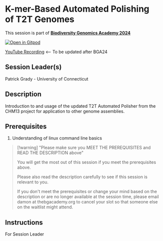 # K-mer-Based Automated Polishing of T2T Genomes

This session is part of [**Biodiversity Genomics Academy 2024**](https://thebgacademy.org/)

[![Open in Gitpod](https://gitpod.io/button/open-in-gitpod.svg)](https://gitpod.io/#https://github.com/thebgacademy/kmerbased_polishing)

[YouTube Recording](https://www.youtube.com/@thebiodiversitygenomicsacademy) <-- To be updated after BGA24

## Session Leader(s)
Patrick Grady - University of Connecticut

## Description
Introduction to and usage of the updated T2T Automated Polisher from the CHM13 project for application to other genome assemblies.


## Prerequisites

1. Understanding of linux command line basics

>[!warning] "Please make sure you MEET THE PREREQUISITES and READ THE DESCRIPTION above"
>
>    You will get the most out of this session if you meet the prerequisites above.
>
>    Please also read the description carefully to see if this session is relevant to you.
>    
>    If you don't meet the prerequisites or change your mind based on the description or are no longer available at the session time, please email damon at thebgacademy.org to cancel your slot so that someone else on the waitlist might attend.


## Instructions
For Session Leader
